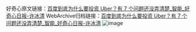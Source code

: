 好奇心原文链接：[百度到底为什么要投资 Uber？有 7 个问题还没弄清楚_智能_好奇心日报-许冰清](https://www.qdaily.com/articles/4495.html)
WebArchive归档链接：[百度到底为什么要投资 Uber？有 7 个问题还没弄清楚_智能_好奇心日报-许冰清](http://web.archive.org/web/20190623161134/https://www.qdaily.com/articles/4495.html)
![image](http://ww3.sinaimg.cn/large/007d5XDply1g3w3nfrx4mj30u045nu0x)